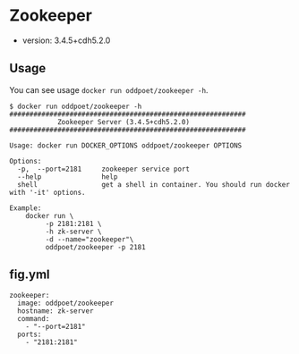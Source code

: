 Zookeeper
=================

- version: 3.4.5+cdh5.2.0

Usage 
-------

You can see usage ``docker run oddpoet/zookeeper -h``. 

```
$ docker run oddpoet/zookeeper -h
###########################################################
            Zookeeper Server (3.4.5+cdh5.2.0)
###########################################################

Usage: docker run DOCKER_OPTIONS oddpoet/zookeeper OPTIONS

Options:
  -p,  --port=2181     zookeeper service port
  --help               help
  shell                get a shell in container. You should run docker with '-it' options.

Example:
    docker run \
         -p 2181:2181 \
         -h zk-server \
         -d --name="zookeeper"\
         oddpoet/zookeeper -p 2181
```

fig.yml
--------

```
zookeeper:
  image: oddpoet/zookeeper
  hostname: zk-server
  command:
    - "--port=2181"
  ports:
    - "2181:2181"
```
